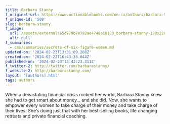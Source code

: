 ```yaml
---
title: Barbara Stanny
f_original-url: https://www.actionablebooks.com/en-ca/authors/Barbara-Stanny/
f_unique-id: '508'
slug: barbara-stanny
f_image:
  url: /assets/external/65d779b7e782ae4748a10183_barbara-stanny-180x220.jpeg
  alt: null
f_summaries:
  - cms/summaries/secrets-of-six-figure-women.md
updated-on: '2024-02-23T13:31:09.288Z'
created-on: '2024-02-22T16:43:36.044Z'
published-on: '2024-02-23T13:42:23.311Z'
f_twitter-2: http://twitter.com/barbarastanny/
f_website-2: http://barbarastanny.com/
layout: '[authors].html'
tags: authors
---
```


When a devastating financial crisis rocked her world, Barbara Stanny knew she had to get smart about money… and she did. Now, she wants to empower every women to take charge of their money and take charge of their lives! She’s doing just that with her best-selling books, life changing retreats and private financial coaching.
